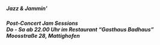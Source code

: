 ##### **Jazz & Jammin'**
##### Post-Concert Jam Sessions<br>Do - Sa ab 22.00 Uhr im Restaurant  “Gasthaus Badhaus”<br>Moosstraße 28, Mattighofen